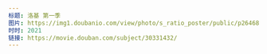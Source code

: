 ```yaml
---
标题: 洛基 第一季
图片: https://img1.doubanio.com/view/photo/s_ratio_poster/public/p2646859929.jpg
时时: 2021
链接: https://movie.douban.com/subject/30331432/
---
```

